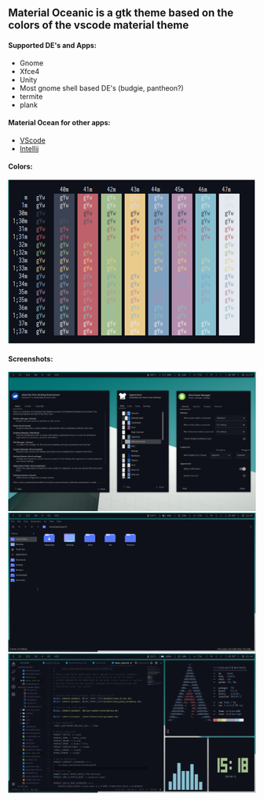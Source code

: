 ## Material Oceanic is a gtk theme based on the colors of the vscode material theme

#### Supported DE's and Apps:

- Gnome
- Xfce4
- Unity
- Most gnome shell based DE's (budgie, pantheon?)
- termite
- plank

#### Material Ocean for other apps:

- [VScode](https://equinsuocha.io/projects/material-theme/)
- [Intellij](https://plugins.jetbrains.com/plugin/8006-material-theme-ui)

#### Colors:

<img src="https://raw.githubusercontent.com/Blacksuan19/Material-Ocean/master/Screenshots/2019-05-13_13-58.png">

#### Screenshots:

<img src="https://raw.githubusercontent.com/Blacksuan19/Material-Ocean/master/Screenshots/2019-05-13_13-57.png">

<img src="https://raw.githubusercontent.com/Blacksuan19/Material-Ocean/master/Screenshots/2019-05-13_13-55.png">

<img src="https://raw.githubusercontent.com/Blacksuan19/Material-Ocean/master/Screenshots/2019-05-12_15-18.png">
